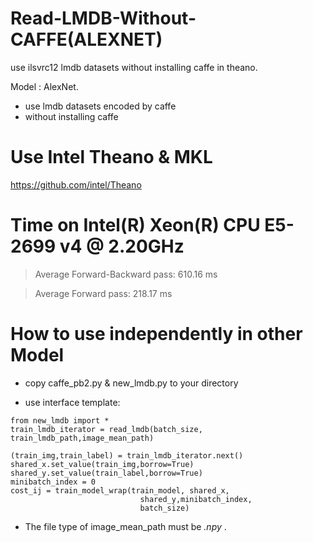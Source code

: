 # Read-LMDB-Without-CAFFE(ALEXNET)
use ilsvrc12 lmdb datasets without installing caffe in theano.

Model : AlexNet.
* use lmdb datasets encoded by caffe
* without installing caffe

# Use Intel Theano & MKL
https://github.com/intel/Theano

# Time on Intel(R) Xeon(R) CPU E5-2699 v4 @ 2.20GHz

> Average Forward-Backward pass: 610.16 ms

> Average Forward pass: 218.17 ms

# How to use independently in other Model
* copy caffe_pb2.py & new_lmdb.py to your directory

* use interface template:

```  
from new_lmdb import *    
train_lmdb_iterator = read_lmdb(batch_size, train_lmdb_path,image_mean_path)

(train_img,train_label) = train_lmdb_iterator.next()
shared_x.set_value(train_img,borrow=True)
shared_y.set_value(train_label,borrow=True)
minibatch_index = 0
cost_ij = train_model_wrap(train_model, shared_x,
                             shared_y,minibatch_index,
                             batch_size)
```  
* The file type of image_mean_path must be *.npy* .
